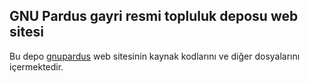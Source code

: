 ## GNU Pardus gayri resmi topluluk deposu web sitesi

Bu depo [gnupardus](gnupardus.github.io) web sitesinin kaynak kodlarını ve diğer dosyalarını içermektedir.